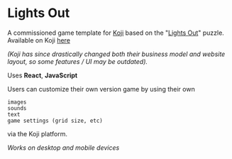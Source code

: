 # Lights Out
A commissioned game template for [Koji](https://withkoji.com/) based on the "[Lights Out](https://en.wikipedia.org/wiki/Lights_Out_%28game%29)" puzzle.  Available on Koji [here](https://withkoji.com/~maz2/lights-out) 

*(Koji has since drastically changed both their business model and website layout, so some features / UI may be outdated).*

Uses **React**, **JavaScript**

Users can customize their own version game by using their own

    images
    sounds
    text
    game settings (grid size, etc)

via the Koji platform.

*Works on desktop and mobile devices*
